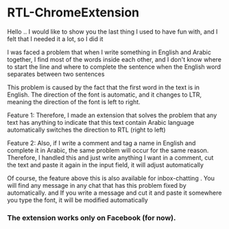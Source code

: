 # RTL-ChromeExtension

Hello ..
I would like to show you the last thing I used to have fun with, and I felt that I needed it a lot, so I did it

I was faced a problem that when I write something in English and Arabic together, I find most of the words inside each other, and I don't know where to start the line and where to complete the sentence when the English word separates between two sentences

This problem is caused by the fact that the first word in the text is in English. The direction of the font is automatic, and it changes to LTR, meaning the direction of the font is left to right.

Feature 1:
Therefore, I made an extension that solves the problem that any text has anything to indicate that this text contain Arabic language automatically switches the direction to RTL (right to left)

Feature 2:
Also, if I write a comment and tag a name in English and complete it in Arabic, the same problem will occur for the same reason.
Therefore, I handled this and just write anything I want in a comment, cut the text and paste it again in the input field, it will adjust automatically

Of course, the feature above this is also available for inbox-chatting . You will find any message in any chat that has this problem fixed by automatically. and If you write a message and cut it and paste it somewhere you type the font, it will be modified automatically

### The extension works only on Facebook (for now).

